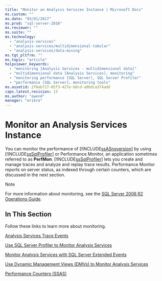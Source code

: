 ```yaml
---
title: "Monitor an Analysis Services Instance | Microsoft Docs"
ms.custom: ""
ms.date: "03/01/2017"
ms.prod: "sql-server-2016"
ms.reviewer: ""
ms.suite: ""
ms.technology: 
  - "analysis-services"
  - "analysis-services/multidimensional-tabular"
  - "analysis-services/data-mining"
ms.tgt_pltfrm: ""
ms.topic: "article"
helpviewer_keywords: 
  - "monitoring [Analysis Services - multidimensional data]"
  - "multidimensional data [Analysis Services], monitoring"
  - "monitoring performance [SQL Server], SQL Server Profiler"
  - "performance [SQL Server], monitoring tools"
ms.assetid: 2f0ab717-05f3-427e-b8cd-a8bdca374add
caps.latest.revision: 13
ms.author: "owend"
manager: "erikre"
---
```

# Monitor an Analysis Services Instance
  You can monitor the performance of [!INCLUDE[ssASnoversion](../../analysis-services/includes/ssasnoversion-md.md)] by using [!INCLUDE[ssSqlProfiler](../../analysis-services/data-mining/includes/sssqlprofiler-md.md)] or Performance Monitor, an application sometimes referred to as **PerfMon**. [!INCLUDE[ssSqlProfiler](../../analysis-services/data-mining/includes/sssqlprofiler-md.md)] lets you create and manage traces and analyze and replay trace results. Performance Monitor reports on server status, as indexed through certain counters, which are discussed in the next section.  
  
> [!NOTE]  
>  For more information about monitoring, see the [SQL Server 2008 R2 Operations Guide](http://go.microsoft.com/fwlink/?LinkID=225539).  
  
## In This Section  
 Follow these links to learn more about monitoring.  
  
 [Analysis Services Trace Events](../../analysis-services/trace-events/analysis-services-trace-events.md)  
  
 [Use SQL Server Profiler to Monitor Analysis Services](../../analysis-services/instances/use-sql-server-profiler-to-monitor-analysis-services.md)  
  
 [Monitor Analysis Services with SQL Server Extended Events](../../analysis-services/instances/monitor-analysis-services-with-sql-server-extended-events.md)  
  
 [Use Dynamic Management Views &#40;DMVs&#41; to Monitor Analysis Services](../../analysis-services/instances/use-dynamic-management-views-dmvs-to-monitor-analysis-services.md)  
  
 [Performance Counters &#40;SSAS&#41;](../../analysis-services/instances/performance-counters-ssas.md)  
  
  